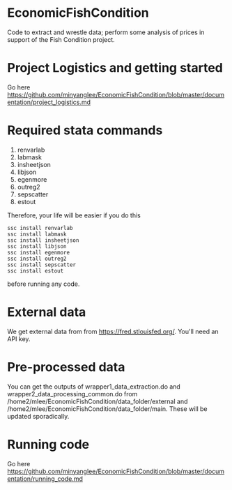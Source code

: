 # EconomicFishCondition
Code to extract and wrestle data; perform some analysis of prices in support of the Fish Condition project.

# Project Logistics and getting started
Go here  https://github.com/minyanglee/EconomicFishCondition/blob/master/documentation/project_logistics.md

# Required stata commands

1. renvarlab
1. labmask
1. insheetjson
1. libjson
1. egenmore
1. outreg2
1. sepscatter
1. estout

Therefore, your life will be easier if you do this
```
ssc install renvarlab
ssc install labmask
ssc install insheetjson
ssc install libjson
ssc install egenmore
ssc install outreg2
ssc install sepscatter
ssc install estout

```
before running any code.

# External data

We get external data from from https://fred.stlouisfed.org/.  You'll need an API key. 

# Pre-processed data

You can get the outputs of wrapper1_data_extraction.do and wrapper2_data_processing_common.do from /home2/mlee/EconomicFishCondition/data_folder/external and /home2/mlee/EconomicFishCondition/data_folder/main.  These will be updated sporadically.  


# Running code

Go here  https://github.com/minyanglee/EconomicFishCondition/blob/master/documentation/running_code.md



